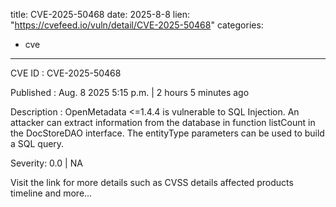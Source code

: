  
title: CVE-2025-50468
date: 2025-8-8
lien: "https://cvefeed.io/vuln/detail/CVE-2025-50468"
categories:
  - cve
---

CVE ID : CVE-2025-50468

Published :  Aug. 8
2025
5:15 p.m. | 2 hours
5 minutes ago

Description : OpenMetadata <=1.4.4 is vulnerable to SQL Injection. An attacker can extract information from the database in function listCount in the DocStoreDAO interface. The entityType parameters can be used to build a SQL query.

Severity: 0.0 | NA

Visit the link for more details
such as CVSS details
affected products
timeline
and more...

